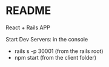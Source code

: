 # README

React + Rails APP

Start Dev Servers: in the console
- rails s -p 30001 (from the rails root)
- npm start (from the client folder)